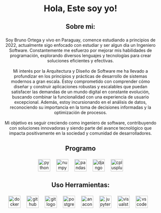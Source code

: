 <h1 align="center">Hola, Este soy yo!</h1>

###

<h2 align="center">Sobre mi:</h2>

###

<p align="center">Soy Bruno Ortega y vivo en Paraguay, comence estudiando a principios de 2022, actualmente sigo enfocado con estudiar y ser algun dia un Ingeniero Software. Constantemente me esfuerzo por mejorar mis habilidades de programación, explorando diversos lenguajes y tecnologías para crear soluciones eficientes y efectivas.<br><br>Mi interés por la Arquitectura y Diseño de Software me ha llevado a profundizar en los principios y prácticas de desarrollo de sistemas modernos a gran escala. Estoy comprometido con comprender cómo diseñar y construir aplicaciones robustas y escalables que puedan satisfacer las demandas de un mundo digital en constante evolución, buscando combinar la funcionalidad con una experiencia de usuario excepcional. Además, estoy incursionando en el análisis de datos, reconociendo su importancia en la toma de decisiones informadas y la optimización de procesos.<br><br>Mi objetivo es seguir creciendo como ingeniero de software, contribuyendo con soluciones innovadoras y siendo parte del avance tecnológico que impacta positivamente en la sociedad y comunidad de desarrolladores.</p>

###

<h2 align="center">Programo</h2>

###

<div align="center">
  <img src="https://cdn.jsdelivr.net/gh/devicons/devicon/icons/python/python-original.svg" height="40" alt="python logo"  />
  <img width="12" />
  <img src="https://cdn.jsdelivr.net/gh/devicons/devicon/icons/numpy/numpy-original.svg" height="40" alt="numpy logo"  />
  <img width="12" />
  <img src="https://cdn.jsdelivr.net/gh/devicons/devicon/icons/pandas/pandas-original.svg" height="40" alt="pandas logo"  />
  <img width="12" />
  <img src="https://cdn.jsdelivr.net/gh/devicons/devicon/icons/django/django-plain.svg" height="40" alt="django logo"  />
  <img width="12" />
  <img src="https://cdn.jsdelivr.net/gh/devicons/devicon/icons/cplusplus/cplusplus-original.svg" height="40" alt="cplusplus logo"  />
</div>

###

<h2 align="center">Uso Herramientas:</h2>

###

<div align="center">
  <img src="https://cdn.jsdelivr.net/gh/devicons/devicon/icons/docker/docker-plain-wordmark.svg" height="40" alt="docker logo"  />
  <img width="12" />
  <img src="https://cdn.jsdelivr.net/gh/devicons/devicon/icons/github/github-original.svg" height="40" alt="github logo"  />
  <img width="12" />
  <img src="https://cdn.jsdelivr.net/gh/devicons/devicon/icons/git/git-plain.svg" height="40" alt="git logo"  />
  <img width="12" />
  <img src="https://cdn.jsdelivr.net/gh/devicons/devicon/icons/postgresql/postgresql-original.svg" height="40" alt="postgresql logo"  />
  <img width="12" />
  <img src="https://cdn.jsdelivr.net/gh/devicons/devicon/icons/anaconda/anaconda-original.svg" height="40" alt="anaconda logo"  />
  <img width="12" />
  <img src="https://cdn.jsdelivr.net/gh/devicons/devicon/icons/jupyter/jupyter-original.svg" height="40" alt="jupyter logo"  />
  <img width="12" />
  <img src="https://cdn.jsdelivr.net/gh/devicons/devicon/icons/visualstudio/visualstudio-plain.svg" height="40" alt="visualstudio logo"  />
  <img width="12" />
  <img src="https://cdn.jsdelivr.net/gh/devicons/devicon/icons/vscode/vscode-original.svg" height="40" alt="vscode logo"  />
  <img width="12" />
</div>

###

<div align="center">
</div>

###
